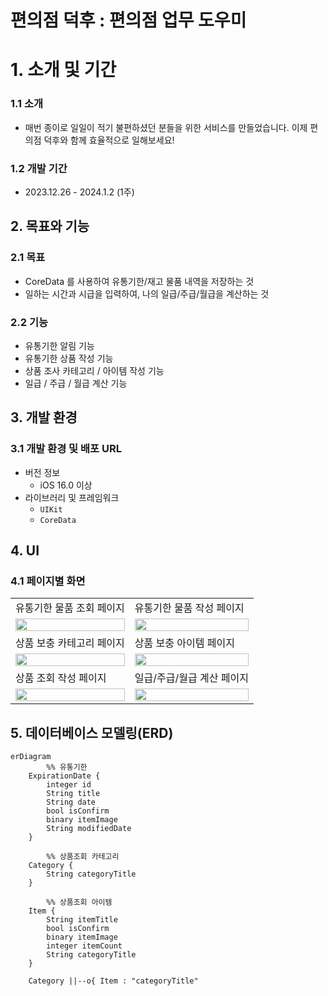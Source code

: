 # 편의점 덕후 : 편의점 업무 도우미

# 1. 소개 및 기간

### 1.1 소개

- 매번 종이로 일일이 적기 불편하셨던 분들을 위한 서비스를 만들었습니다.
  이제 편의점 덕후와 함께 효율적으로 일해보세요!

### 1.2 개발 기간

- 2023.12.26 - 2024.1.2 (1주)

## 2. 목표와 기능

### 2.1 목표

- CoreData 를 사용하여 유통기한/재고 물품 내역을 저장하는 것
- 일하는 시간과 시급을 입력하여, 나의 일급/주급/월급을 계산하는 것

### 2.2 기능

- 유통기한 알림 기능
- 유통기한 상품 작성 기능
- 상품 조사 카테고리 / 아이템 작성 기능
- 일급 / 주급 / 월급 계산 기능

## 3. 개발 환경

### 3.1 개발 환경 및 배포 URL

- 버전 정보
  - iOS 16.0 이상
- 라이브러리 및 프레임워크
  - `UIKit`
  - `CoreData`


## 4. UI

### 4.1 페이지별 화면

<table>
    <tbody>
        <tr>
            <td>유통기한 물품 조회 페이지</td>
            <td>유통기한 물품 작성 페이지</td>
        </tr>
        <tr>
            <td>
		<img src="https://velog.velcdn.com/images/jakkujakku98/post/8469eefb-91f5-4ebd-a2aa-c381b0582f2a/image.gif" width="100%">
            </td>
            <td>
                <img src="https://velog.velcdn.com/images/jakkujakku98/post/ef4ccd5f-da56-4ec9-bdb5-66a151c8cc99/image.gif" width="100%">
            </td>
        </tr>
        <tr>
            <td>상품 보충 카테고리 페이지</td>
            <td>상품 보충 아이템 페이지</td>
        </tr>
        <tr>
            <td>
                <img src="https://velog.velcdn.com/images/jakkujakku98/post/d9723a67-5838-40a6-9890-271f2408dc8a/image.gif" width="100%">
            </td>
            <td>
                <img src="https://velog.velcdn.com/images/jakkujakku98/post/9aa17610-1a0a-450f-9f8d-07e13fcd4c25/image.gif" width="100%">
            </td>
        </tr>
        <tr>
            <td>상품 조회 작성 페이지</td>
            <td>일급/주급/월급 계산 페이지</td>
        </tr>
        <tr>
            <td>
                <img src="https://velog.velcdn.com/images/jakkujakku98/post/e47aa672-6b93-40cc-b773-28bc37433cb7/image.gif" width="100%">
            </td>
            <td>
                <img src="https://velog.velcdn.com/images/jakkujakku98/post/90cc58fd-eda3-49c0-a584-8298f7f97b80/image.gif" width="100%">
            </td>
        </tr>
      <tbody/>
    <table/>

## 5. 데이터베이스 모델링(ERD)

```mermaid
erDiagram
		%% 유통기한
    ExpirationDate {
        integer id
        String title
        String date
        bool isConfirm
        binary itemImage
        String modifiedDate
    }
		
		%% 상품조회 카테고리
    Category {
        String categoryTitle
    }

		%% 상품조회 아이템
    Item {
        String itemTitle
        bool isConfirm
        binary itemImage
        integer itemCount
        String categoryTitle
    }

    Category ||--o{ Item : "categoryTitle"
```
